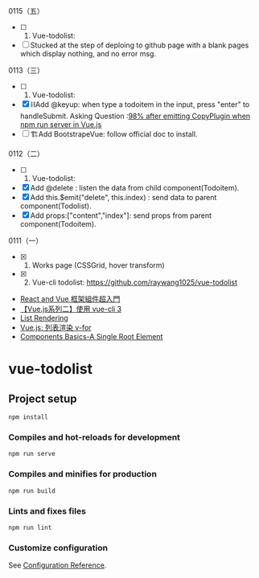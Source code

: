 0115（五）
- [ ] 1. Vue-todolist:
- [ ] Stucked at the step of deploing to github page with a blank pages which display nothing, and no error msg.

0113（三）
- [ ] 1. Vue-todolist:
- [x] ⛓Add @keyup: when type a todoitem in the input, press "enter" to handleSubmit.
Asking Question :[98% after emitting CopyPlugin when npm run server in Vue.js](https://stackoverflow.com/questions/65703139/98-after-emitting-copyplugin-when-npm-run-server-in-vue-js)
- [ ] 🏗Add BootstrapeVue: follow official doc to install.

0112（二）
- [ ] 1. Vue-todolist: 
- [x] Add @delete : listen the data from child component(Todoitem).
- [x] Add this.$emit("delete", this.index) : send data to parent component(Todolist).
- [x] Add props:["content","index"]: send props from parent component(Todoitem).

0111（一）
- [x] 1. Works page (CSSGrid, hover transform)
- [x] 2. Vue-cli todolist: https://github.com/raywang1025/vue-todolist
- [React and Vue 框架組件超入門](https://www.youtube.com/watch?v=5BV5J7ZYau0&t=892s)
- [【Vue.js系列二】使用 vue-cli 3](https://medium.com/@rorast.power.game/vue-js%E7%B3%BB%E5%88%97%E4%BA%8C-%E4%BD%BF%E7%94%A8-vue-cli-3-79968e9fed7d)
- [List Rendering](https://vuejs.org/v2/guide/list.html)
- [Vue.js: 列表渲染 v-for](https://cythilya.github.io/2017/04/27/vue-list-rendering/)
- [Components Basics-A Single Root Element](https://vuejs.org/v2/guide/components.html)

# vue-todolist

## Project setup
```
npm install
```

### Compiles and hot-reloads for development
```
npm run serve
```

### Compiles and minifies for production
```
npm run build
```

### Lints and fixes files
```
npm run lint
```

### Customize configuration
See [Configuration Reference](https://cli.vuejs.org/config/).
